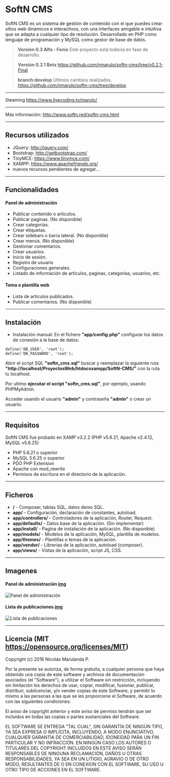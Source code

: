 SoftN CMS
===================

SoftN CMS es un sistema de gestión de contenido con el que puedes crear sitios web dinámicos e interactivos, con una interfaces amigable e intuitiva que se adapta a cualquier tipo de resolución. Desarrollado en PHP como lenguaje de programación y MySQL como gestor de base de datos.

> **Versión 0.3 Alfa - Fenix** Este proyecto está todavía en fase de desarrollo.

> **Versión 0.2.1 Beta** https://github.com/nmarulo/softn-cms/tree/v0.2.1-Final

> **branch:develop** Ultimos cambios realizados. https://github.com/nmarulo/softn-cms/tree/develop

----------

Steaming https://www.livecoding.tv/marulo/

----------

Más información: http://www.softn.red/softn-cms.html

----------

Recursos utilizados
-------------

- JQuery: http://jquery.com/
- Bootstrap: http://getbootstrap.com/
- TinyMCE: https://www.tinymce.com/
- XAMPP: https://www.apachefriends.org/
- nuevos recursos pendientes de agregar...

----------

Funcionalidades
-------------

#### Panel de administración

- Publicar contenido o artículos.
- Publicar paginas. (No disponible)
- Crear categorías.
- Crear etiquetas.
- Crear sidebars o barra lateral. (No disponible)
- Crear menús. (No disponible)
- Gestionar comentarios.
- Crear usuarios.
- Inicio de sesión.
- Registro de usuario
- Configuraciones generales.
- Listado de información de artículos, paginas, categorías, usuarios, etc.

#### Tema o plantilla web

- Lista de artículos publicados.
- Publicar comentarios. (No disponible)

----------

Instalación
-------------------

- Instalación manual: 
En el fichero **"app/config.php"** configurar los datos de conexión a la base de datos:
```
define('DB_USER', 'root');
define('DB_PASSWORD', 'root');
```

Abrir el script SQL **"softn_cms.sql"** buscar y reemplazar la siguiente ruta **"http://localhost/ProyectosWeb/htdocsxampp/SoftN-CMS/"** con la ruta tu localhost.

Por ultimo **ejecutar el script "softn_cms.sql"**, por ejemplo, usando PHPMyAdmin.

Acceder usando el usuario **"admin"** y contraseña **"admin"** o crear un usuario.

----------

Requisitos
-------------

SoftN CMS fue probado en XAMP v3.2.2 (PHP v5.6.21, Apache v2.4.12, MySQL v5.6.25)

- PHP 5.6.21 o superior
- MySQL 5.6.25 o superior
- PDO PHP Extension
- Apache con mod_rewrite
- Permisos de escritura en el directorio de la aplicación.

----------

Ficheros
--------------------

- **/** - Composer, tablas SQL, datos demo SQL.
- **app/** - Configuración, declaración de constantes, autoload.
- **app/controllers/** - Controladores de la aplicación, Router, Request.
- **app/defaults/** - Datos base de la aplicación. (Sin implementar)
- **app/install/** - Pagina de instalación de la aplicación. (No disponible)
- **app/models/** - Modelos de la aplicación, MySQL, plantilla de modelos.
- **app/themes/** - Plantillas o temas de la aplicación.
- **app/vendor/** - Librerias de la aplicación, autoload (composer).
- **app/views/** - Vistas de la aplicación, script JS, CSS.

----------

Imagenes
--------------------

#### Panel de administración [img](http://i392.photobucket.com/albums/pp4/nmarulo/2_zpszycfoycl.png "Panel de administración")
![Panel de administración](http://i392.photobucket.com/albums/pp4/nmarulo/2_zpszycfoycl.png "Panel de administración")
#### Lista de publicaciones [img](http://i392.photobucket.com/albums/pp4/nmarulo/3_zpspjzjw5y4.png "Lista de publicaciones")
![Lista de publicaciones](http://i392.photobucket.com/albums/pp4/nmarulo/3_zpspjzjw5y4.png "Lista de publicaciones")

----------

Licencia (MIT https://opensource.org/licenses/MIT)
--------------------


Copyright (c) 2016 Nicolás Marulanda P.

Por la presente se autoriza, de forma gratuita, a cualquier persona que haya obtenido una copia de este software y archivos de documentación asociados (el "Software"), a utilizar el Software sin restricción, incluyendo sin limitación los derechos de usar, copiar, modificar, fusionar, publicar, distribuir, sublicenciar, y/o vender copias de este Software, y permitir lo mismo a las personas a las que se les proporcione el Software, de acuerdo con las siguientes condiciones:

El aviso de copyright anterior y este aviso de permiso tendrán que ser incluidos en todas las copias o partes sustanciales del Software.

EL SOFTWARE SE ENTREGA "TAL CUAL", SIN GARANTÍA DE NINGÚN TIPO, YA SEA EXPRESA O IMPLÍCITA, INCLUYENDO, A MODO ENUNCIATIVO, CUALQUIER GARANTÍA DE COMERCIABILIDAD, IDONEIDAD PARA UN FIN PARTICULAR Y NO INFRACCIÓN. EN NINGÚN CASO LOS AUTORES O TITULARES DEL COPYRIGHT INCLUIDOS EN ESTE AVISO SERÁN RESPONSABLES DE NINGUNA RECLAMACIÓN, DAÑOS U OTRAS RESPONSABILIDADES, YA SEA EN UN LITIGIO, AGRAVIO O DE OTRO MODO, RESULTANTES DE O EN CONEXION CON EL SOFTWARE, SU USO U OTRO TIPO DE ACCIONES EN EL SOFTWARE.